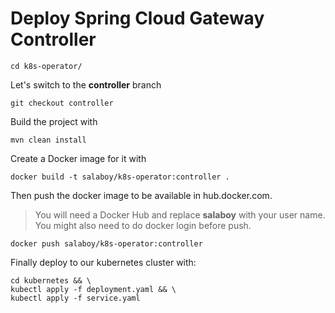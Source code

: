 # Deploy Spring Cloud Gateway Controller

```
cd k8s-operator/
```

Let's switch to the **controller** branch

```
git checkout controller
```

Build the project with 
```
mvn clean install
```

Create a Docker image for it with
```
docker build -t salaboy/k8s-operator:controller .
```

Then push the docker image to be available in hub.docker.com.
> You will need a Docker Hub and replace **salaboy** with your user name. You might also need to do docker login before push.

```
docker push salaboy/k8s-operator:controller
```

Finally deploy to our kubernetes cluster with:

```
cd kubernetes && \
kubectl apply -f deployment.yaml && \
kubectl apply -f service.yaml
```